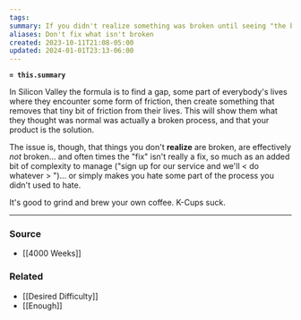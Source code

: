 ```yaml
---
tags: 
summary: If you didn't realize something was broken until seeing "the better way", there's a good chance it wasn't broken to begin with.
aliases: Don't fix what isn't broken
created: 2023-10-11T21:08-05:00
updated: 2024-01-01T23:13-06:00
---
```

**`= this.summary`**

In Silicon Valley the formula is to find a gap, some part of everybody's lives where they encounter some form of friction, then create something that removes that tiny bit of friction from their lives. This will show them what they thought was normal was actually a broken process, and that your product is the solution.

The issue is, though, that things you don't **realize** are broken, are effectively *not* broken... and often times the "fix" isn't really a fix, so much as an added bit of complexity to manage ("sign up for our service and we'll < do whatever > ")... or simply makes you hate some part of the process you didn't used to hate. 

It's good to grind and brew your own coffee. K-Cups suck.

---
### Source
- [[4000 Weeks]]

### Related
- [[Desired Difficulty]]
- [[Enough]]